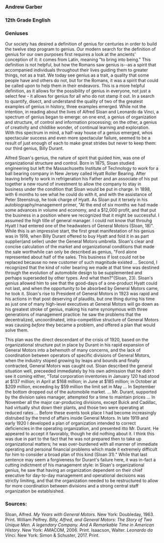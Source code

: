 ### Andrew Garber
### 12th Grade English
### Geniuses

Our society has desired a definition of genius for centuries in order to build the twelve step program to genius. Our modern search for the definition of genius for our own purposes first requires a look at the ancients' conception of it: it comes from Latin, meaning "to bring into being." This definition is not helpful, but how the Romans saw genius is--as a spirit that accompanied individuals throughout their lives guiding them to greater things, not as a trait. We today see genius as a trait, a quality that some people have and others do not, but for the Romans, it was a spirit that could be called upon to help them in their endeavors. This is a more helpful definition, as it allows for the possibility of genius in everyone, not just a select few - it allows for genius for all who do not stamp it out. In a search to quantify, disect, and understand the quality of two of the greatest examples of genius in history, three examples emerged. While not the intention, in reading about the lives of Alfred Sloan and Leonardo da Vinci, a spectrum of genius began to emerge: on one end, a genius of organization and structure, of control and information processing; on the other, a genius of creativity and childlike wonder, of continual learning and exploration. With this spectrum in mind, a half-way house of a genius emerged, whos spectacular success and even more spectacular failure, seemed to be a result of just enough of each to make great strides but never to keep them: our third genius, Billy Durant.

Alfred Sloan's genius, the nature of spirit that guided him, was one of organizational structure and control. Born in 1875, Sloan studied engineering but left the Massachusetts Institute of Technology to work for a ball bearing company in New Jersey called Hyatt Roller Bearing. After leaving briefly to work in refrigeration his Father and an associate of his put together a new round of investment to allow the company to stay in business under the condition that Sloan would be put in charge. In 1898, with 6 months to see what he could do with it, and with the assistance of Peter Steenstrup, he took charge of Hyatt. As Sloan put it tersely in his autobiography/management primer, "At the end of six months we had made some advances in volume and economy, and a $12,000 profit, and that put the business in a position where we recognized that it might be successful. I assumed the high title of general manager. I could not know that throuhg Hyatt I had entered one of the headwaters of General Motors (Sloan, 18)". While this is an impressive start, the first great manifestation of his genius was in 1916, when Billy Durant offered to buy Hyatt and fold it in as part supplier(and seller) under the General Motors umbrella. Sloan's clear and concise calculation of the market and organizational conditions that made the sale worthwhile can only be described as genius, "Ford alone represented about half of the sales. This business if lost could not be replaced because no new customer of such magnitude existed ... Second, I recognized that the kind of roller bearing we made at that time was destined through the evolution of automobile design to be supplemented and perhaps superseded by other types. And what then?"(Sloan, 23). Sloan's genius allowed him to see that the good-days of a one-product Hyatt could not last, and when the opportunity to be absorbed by General Motors came, he took it. Sloan's rise to President of General Motors in 1923 was rapid and his actions in that post deserving of plaudits, but one thing during his time as just one of many high-level executives at General Motors will go down as his greatest stroke of genius, making his name synonymous with three generations of management practice: he saw the problems that the decentralized, uncoordinated, intra-competitive structure of General Motors was causing *before* they became a problem, and offered a plan that would solve them. 

<!-- Paragraph about when everything worked under Durant and then didn't, the problems, and Sloan's plan to fix them. Not being adopted, everything going tits up, and then being implemented -->
This plan was the direct descendant of the crisis of 1920, based on the organizational structure put in place by Durant in his rapid expansion of General Motors into a behemoth of many concerns, and the lack of coordination between operators of specific divisions of General Motors, when the industry stoped growing by leaps and bounds and finally contracted, General Motors was caught out. Sloan described the general situation well, preceeded immediately by his own admission that he didn't see it coming either, "Total corporation inventories in January 120 had stood at $137 million; in April at $168 million; in June at $185 million; in October at $209 million, exceeding by $59 million the limit set in May ... In September the bottom dropped out of the automobile market. ... Mr. Durant, supported by the division sales manager, attempted for a time to maintain prices ... In November all the major car-producing divisions, except Buick and Cadillac, had virtually shut down their plants, and those two were operating at reduced rates ... Before these events took place I had become increasingly distrubed by the trend of affairs inside General Motors. In late 1919 and early 1920 I developed a plan of organization intended to correct deficiencies in the operating organization, and presented itto Mr. Durant. He appeared to accept it favorably, though he did nothing about it. I think this was due in part to the fact that he was not prepared then to take up organizational matters; he was over-burdened with all manner of immediate operating and personal financial problems which made it extremely difficult for him to consider a broad plan of this kind (Sloan 31)." While that last sentence may seem a forgiveness for Durant's failure here, it was in-fact a cutting indictment of his management style: in Sloan's organizational genius, he saw that having an organization dependent on their chief executive for day-to-day management and operational decisions was strictly limiting, and that the organization needed to be restructured to allow for more coordination between divisions and a strong central staff organization be establsished. 

<!-- FIRST DAY OF WRITING -->

### Sources:
Sloan, Alfred. *My Years with General Motors*. New York: Doubleday, 1963. Print.
William Pelfrey. *Billy, Alfred, and General Motors: The Story of Two Unique Men. A legendary Company. And A Remarkable Time in American History*. New York: AMACOM, 2006. Print.
Isaacson, Walter. *Leonardo da Vinci*. New York: Simon & Schuster, 2017. Print.	